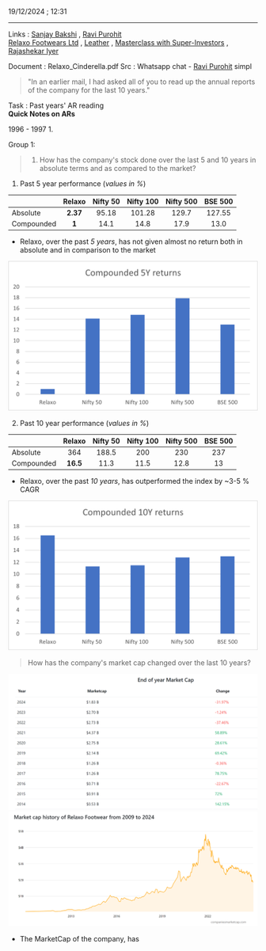 19/12/2024 ; 12:31

---

Links : [Sanjay Bakshi](../People/Sanjay%20Bakshi.md)  , [Ravi Purohit](../People/Ravi%20Purohit.md)  
[Relaxo Footwears Ltd](../Stocks/Relaxo%20Footwears%20Ltd.md)  , [Leather](../Sectors/Leather.md)  , [Masterclass with Super-Investors](../Sources/Books/Masterclass%20with%20Super-Investors.md)  , [Rajashekar Iyer](../People/Rajashekar%20Iyer.md)   

Document : Relaxo_Cinderella.pdf
Src : Whatsapp chat - [Ravi Purohit](../People/Ravi%20Purohit.md)   simpl

> "In an earlier mail, I had asked all of you to read up the annual reports of the company for the last 10 years."

Task : Past years' AR reading  
**Quick Notes on ARs**

1996 - 1997
1. 


Group 1:

> 1. How has the company's stock done over the last 5 and 10 years in absolute terms and as compared to the market?

1. Past 5 year performance (*values in %*)

|            |  Relaxo  | Nifty 50 | Nifty 100 | Nifty 500 | BSE 500 |
| ---------- | :------: | :------: | :-------: | :-------: | :-----: |
| Absolute   | **2.37** |  95.18   |  101.28   |   129.7   | 127.55  |
| Compounded |  **1**   |   14.1   |   14.8    |   17.9    |  13.0   |

* Relaxo, over the past *5 years*, has not given almost no return both in absolute and in comparison to the market

![img1.png](../z_media/images/img1.png)

2. Past 10 year performance (*values in %*)

|            |  Relaxo  | Nifty 50 | Nifty 100 | Nifty 500 | BSE 500 |
| ---------- | :------: | :------: | :-------: | :-------: | :-----: |
| Absolute   |   364    |  188.5   |    200    |    230    |   237   |
| Compounded | **16.5** |   11.3   |   11.5    |   12.8    |   13    |

* Relaxo, over the past *10 years*, has outperformed the index by ~3-5 % CAGR

![img2.png](../z_media/images/img2.png)

> How has the company's market cap changed over the last 10 years? 

![img3.png](../z_media/images/img3.png)![img4.png](../z_media/images/img4.png)

* The MarketCap of the company, has